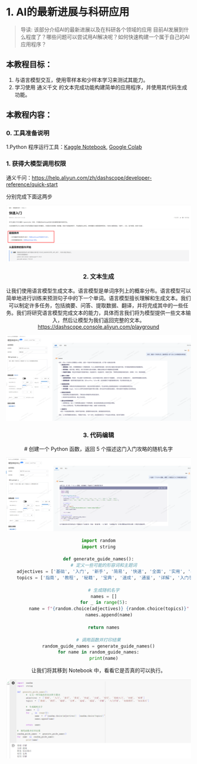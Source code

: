 # 1. AI的最新进展与科研应用

> 导读: 该部分介绍AI的最新进展以及在科研各个领域的应用
目前AI发展到什么程度了？哪些问题可以尝试用AI解决呢？如何快速构建一个属于自己的AI应用程序？
## 本教程目标：
1. 与语言模型交互，使用零样本和少样本学习来测试其能力。
2. 学习使用 通义千文 的文本完成功能构建简单的应用程序，并使用其代码生成功能。
## 本教程内容：
### 0. 工具准备说明

1.Python 程序运行工具：[Kaggle Notebook](./1.prepare_python.md), [Google Colab]((./1.prepare_python.md))

### 1. 获得大模型调用权限

通义千问：https://help.aliyun.com/zh/dashscope/developer-reference/quick-start

分别完成下面这两步

<center>
<div style="width: 100%;">   <img src="./imgs/0_prepare_env.png" alt="Image" /> </div>
<center>

### 2. 文本生成

让我们使用语言模型生成文本。语言模型是单词序列上的概率分布。语言模型可以简单地进行训练来预测句子中的下一个单词。语言模型擅长理解和生成文本。我们可以制定许多任务，包括摘要、问答、提取数据、翻译，并将完成其中的一些任务。我们将研究语言模型完成文本的能力，具体而言我们将为模型提供一些文本输入，然后让模型为我们返回完整的文本。https://dashscope.console.aliyun.com/playground

<center>
<div style="width: 100%;">   <img src="./imgs/1_text_generatation.png" alt="Image" /> </div>
<center>

### 3. 代码编辑

\# 创建一个 Python 函数，返回 5 个描述这门入门攻略的随机名字

<center>
<div style="width: 100%;">   <img src="./imgs/2_code_generatation.png" alt="Image" /> </div>
<center>

```python
import random
import string

def generate_guide_names():
    # 定义一些可能的形容词和主题词
    adjectives = ['基础', '入门', '新手', '简易', '快速', '全面', '实用', '基础入门', '初级', '精要']
    topics = ['指南', '教程', '秘籍', '宝典', '速成', '通鉴', '详解', '入门手册', '初级教程', '知识基石']

    # 生成随机名字
    names = []
    for _ in range(5):
        name = f"{random.choice(adjectives)} {random.choice(topics)}"
        names.append(name)

    return names

# 调用函数并打印结果
random_guide_names = generate_guide_names()
for name in random_guide_names:
    print(name)
```

让我们将其移到 Notebook 中，看看它是否真的可以执行。

<center>
<div style="width: 100%;">   <img src="./imgs/2_code_generatation_1.png" alt="Image" /> </div>
<center>
